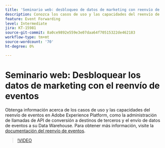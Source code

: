 ```yaml
---
title: 'Seminario web: desbloqueo de datos de marketing con reenvío de eventos '
description: Conozca los casos de uso y las capacidades del reenvío de eventos en Adobe Experience Platform.
feature: Event Forwarding
level: Intermediate
jira: KT-15981
source-git-commit: 8a0ce9892e559e3e07daa64f70515322de462183
workflow-type: tm+mt
source-wordcount: '70'
ht-degree: 0%

---
```


# Seminario web: Desbloquear los datos de marketing con el reenvío de eventos

Obtenga información acerca de los casos de uso y las capacidades del reenvío de eventos en Adobe Experience Platform, como la administración de llamadas de API de conversión a destinos de terceros y el envío de datos de eventos a su Data Warehouse. Para obtener más información, visite la [documentación del reenvío de eventos](https://experienceleague.adobe.com/docs/experience-platform/tags/event-forwarding/overview.html).

>[!VIDEO](https://video.tv.adobe.com/v/3434936?learn=on)
